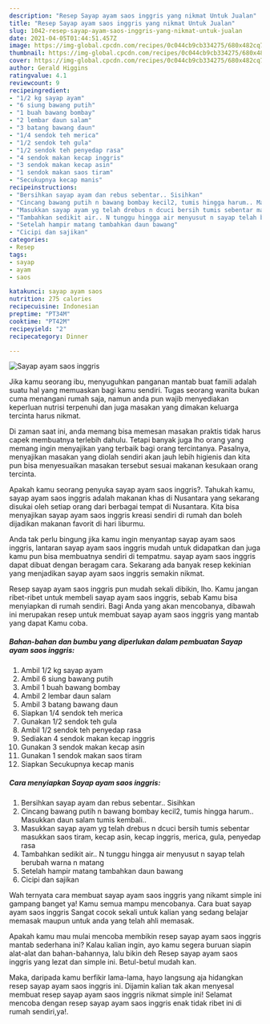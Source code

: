```yaml
---
description: "Resep Sayap ayam saos inggris yang nikmat Untuk Jualan"
title: "Resep Sayap ayam saos inggris yang nikmat Untuk Jualan"
slug: 1042-resep-sayap-ayam-saos-inggris-yang-nikmat-untuk-jualan
date: 2021-04-05T01:44:51.457Z
image: https://img-global.cpcdn.com/recipes/0c044cb9cb334275/680x482cq70/sayap-ayam-saos-inggris-foto-resep-utama.jpg
thumbnail: https://img-global.cpcdn.com/recipes/0c044cb9cb334275/680x482cq70/sayap-ayam-saos-inggris-foto-resep-utama.jpg
cover: https://img-global.cpcdn.com/recipes/0c044cb9cb334275/680x482cq70/sayap-ayam-saos-inggris-foto-resep-utama.jpg
author: Gerald Higgins
ratingvalue: 4.1
reviewcount: 9
recipeingredient:
- "1/2 kg sayap ayam"
- "6 siung bawang putih"
- "1 buah bawang bombay"
- "2 lembar daun salam"
- "3 batang bawang daun"
- "1/4 sendok teh merica"
- "1/2 sendok teh gula"
- "1/2 sendok teh penyedap rasa"
- "4 sendok makan kecap inggris"
- "3 sendok makan kecap asin"
- "1 sendok makan saos tiram"
- "Secukupnya kecap manis"
recipeinstructions:
- "Bersihkan sayap ayam dan rebus sebentar.. Sisihkan"
- "Cincang bawang putih n bawang bombay kecil2, tumis hingga harum.. Masukkan daun salam tumis kembali.."
- "Masukkan sayap ayam yg telah drebus n dcuci bersih tumis sebentar masukkan saos tiram, kecap asin, kecap inggris, merica, gula, penyedap rasa"
- "Tambahkan sedikit air.. N tunggu hingga air menyusut n sayap telah berubah warna n matang"
- "Setelah hampir matang tambahkan daun bawang"
- "Cicipi dan sajikan"
categories:
- Resep
tags:
- sayap
- ayam
- saos

katakunci: sayap ayam saos 
nutrition: 275 calories
recipecuisine: Indonesian
preptime: "PT34M"
cooktime: "PT42M"
recipeyield: "2"
recipecategory: Dinner

---
```



![Sayap ayam saos inggris](https://img-global.cpcdn.com/recipes/0c044cb9cb334275/680x482cq70/sayap-ayam-saos-inggris-foto-resep-utama.jpg)

Jika kamu seorang ibu, menyuguhkan panganan mantab buat famili adalah suatu hal yang memuaskan bagi kamu sendiri. Tugas seorang  wanita bukan cuma menangani rumah saja, namun anda pun wajib menyediakan keperluan nutrisi terpenuhi dan juga masakan yang dimakan keluarga tercinta harus nikmat.

Di zaman  saat ini, anda memang bisa memesan masakan praktis tidak harus capek membuatnya terlebih dahulu. Tetapi banyak juga lho orang yang memang ingin menyajikan yang terbaik bagi orang tercintanya. Pasalnya, menyajikan masakan yang diolah sendiri akan jauh lebih higienis dan kita pun bisa menyesuaikan masakan tersebut sesuai makanan kesukaan orang tercinta. 



Apakah kamu seorang penyuka sayap ayam saos inggris?. Tahukah kamu, sayap ayam saos inggris adalah makanan khas di Nusantara yang sekarang disukai oleh setiap orang dari berbagai tempat di Nusantara. Kita bisa menyajikan sayap ayam saos inggris kreasi sendiri di rumah dan boleh dijadikan makanan favorit di hari liburmu.

Anda tak perlu bingung jika kamu ingin menyantap sayap ayam saos inggris, lantaran sayap ayam saos inggris mudah untuk didapatkan dan juga kamu pun bisa membuatnya sendiri di tempatmu. sayap ayam saos inggris dapat dibuat dengan beragam cara. Sekarang ada banyak resep kekinian yang menjadikan sayap ayam saos inggris semakin nikmat.

Resep sayap ayam saos inggris pun mudah sekali dibikin, lho. Kamu jangan ribet-ribet untuk membeli sayap ayam saos inggris, sebab Kamu bisa menyiapkan di rumah sendiri. Bagi Anda yang akan mencobanya, dibawah ini merupakan resep untuk membuat sayap ayam saos inggris yang mantab yang dapat Kamu coba.

<!--inarticleads1-->

##### Bahan-bahan dan bumbu yang diperlukan dalam pembuatan Sayap ayam saos inggris:

1. Ambil 1/2 kg sayap ayam
1. Ambil 6 siung bawang putih
1. Ambil 1 buah bawang bombay
1. Ambil 2 lembar daun salam
1. Ambil 3 batang bawang daun
1. Siapkan 1/4 sendok teh merica
1. Gunakan 1/2 sendok teh gula
1. Ambil 1/2 sendok teh penyedap rasa
1. Sediakan 4 sendok makan kecap inggris
1. Gunakan 3 sendok makan kecap asin
1. Gunakan 1 sendok makan saos tiram
1. Siapkan Secukupnya kecap manis




<!--inarticleads2-->

##### Cara menyiapkan Sayap ayam saos inggris:

1. Bersihkan sayap ayam dan rebus sebentar.. Sisihkan
1. Cincang bawang putih n bawang bombay kecil2, tumis hingga harum.. Masukkan daun salam tumis kembali..
1. Masukkan sayap ayam yg telah drebus n dcuci bersih tumis sebentar masukkan saos tiram, kecap asin, kecap inggris, merica, gula, penyedap rasa
1. Tambahkan sedikit air.. N tunggu hingga air menyusut n sayap telah berubah warna n matang
1. Setelah hampir matang tambahkan daun bawang
1. Cicipi dan sajikan




Wah ternyata cara membuat sayap ayam saos inggris yang nikamt simple ini gampang banget ya! Kamu semua mampu mencobanya. Cara buat sayap ayam saos inggris Sangat cocok sekali untuk kalian yang sedang belajar memasak maupun untuk anda yang telah ahli memasak.

Apakah kamu mau mulai mencoba membikin resep sayap ayam saos inggris mantab sederhana ini? Kalau kalian ingin, ayo kamu segera buruan siapin alat-alat dan bahan-bahannya, lalu bikin deh Resep sayap ayam saos inggris yang lezat dan simple ini. Betul-betul mudah kan. 

Maka, daripada kamu berfikir lama-lama, hayo langsung aja hidangkan resep sayap ayam saos inggris ini. Dijamin kalian tak akan menyesal membuat resep sayap ayam saos inggris nikmat simple ini! Selamat mencoba dengan resep sayap ayam saos inggris enak tidak ribet ini di rumah sendiri,ya!.

